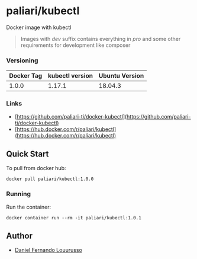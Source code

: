 # paliari/kubectl
Docker image with kubectl

> Images with *dev* suffix contains everything in *pro* and some other requirements for development like composer

### Versioning
| Docker Tag | kubectl version | Ubuntu Version |
|------------|-----------------|----------------|
| 1.0.0      | 1.17.1          | 18.04.3        |

### Links
- [https://github.com/paliari-ti/docker-kubectl](https://github.com/paliari-ti/docker-kubectl)
- [https://hub.docker.com/r/paliari/kubectl](https://hub.docker.com/r/paliari/kubectl)

## Quick Start

To pull from docker hub:

```
docker pull paliari/kubectl:1.0.0
```

### Running

Run the container:

```
docker container run --rm -it paliari/kubectl:1.0.1
```

Author
-------

-	[Daniel Fernando Louurusso](http://dflourusso.com.br)
